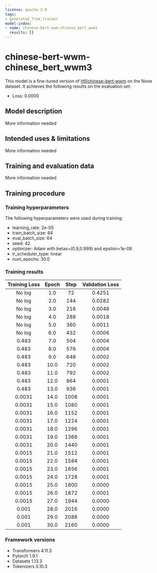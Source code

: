 ```yaml
---
license: apache-2.0
tags:
- generated_from_trainer
model-index:
- name: chinese-bert-wwm-chinese_bert_wwm3
  results: []
---
```


<!-- This model card has been generated automatically according to the information the Trainer had access to. You
should probably proofread and complete it, then remove this comment. -->

# chinese-bert-wwm-chinese_bert_wwm3

This model is a fine-tuned version of [hfl/chinese-bert-wwm](https://huggingface.co/hfl/chinese-bert-wwm) on the None dataset.
It achieves the following results on the evaluation set:
- Loss: 0.0000

## Model description

More information needed

## Intended uses & limitations

More information needed

## Training and evaluation data

More information needed

## Training procedure

### Training hyperparameters

The following hyperparameters were used during training:
- learning_rate: 2e-05
- train_batch_size: 64
- eval_batch_size: 64
- seed: 42
- optimizer: Adam with betas=(0.9,0.999) and epsilon=1e-08
- lr_scheduler_type: linear
- num_epochs: 30.0

### Training results

| Training Loss | Epoch | Step | Validation Loss |
|:-------------:|:-----:|:----:|:---------------:|
| No log        | 1.0   | 72   | 0.4251          |
| No log        | 2.0   | 144  | 0.0282          |
| No log        | 3.0   | 216  | 0.0048          |
| No log        | 4.0   | 288  | 0.0018          |
| No log        | 5.0   | 360  | 0.0011          |
| No log        | 6.0   | 432  | 0.0006          |
| 0.483         | 7.0   | 504  | 0.0004          |
| 0.483         | 8.0   | 576  | 0.0004          |
| 0.483         | 9.0   | 648  | 0.0002          |
| 0.483         | 10.0  | 720  | 0.0002          |
| 0.483         | 11.0  | 792  | 0.0002          |
| 0.483         | 12.0  | 864  | 0.0001          |
| 0.483         | 13.0  | 936  | 0.0001          |
| 0.0031        | 14.0  | 1008 | 0.0001          |
| 0.0031        | 15.0  | 1080 | 0.0001          |
| 0.0031        | 16.0  | 1152 | 0.0001          |
| 0.0031        | 17.0  | 1224 | 0.0001          |
| 0.0031        | 18.0  | 1296 | 0.0001          |
| 0.0031        | 19.0  | 1368 | 0.0001          |
| 0.0031        | 20.0  | 1440 | 0.0001          |
| 0.0015        | 21.0  | 1512 | 0.0001          |
| 0.0015        | 22.0  | 1584 | 0.0001          |
| 0.0015        | 23.0  | 1656 | 0.0001          |
| 0.0015        | 24.0  | 1728 | 0.0001          |
| 0.0015        | 25.0  | 1800 | 0.0000          |
| 0.0015        | 26.0  | 1872 | 0.0001          |
| 0.0015        | 27.0  | 1944 | 0.0000          |
| 0.001         | 28.0  | 2016 | 0.0000          |
| 0.001         | 29.0  | 2088 | 0.0000          |
| 0.001         | 30.0  | 2160 | 0.0000          |


### Framework versions

- Transformers 4.11.3
- Pytorch 1.9.1
- Datasets 1.13.3
- Tokenizers 0.10.3
